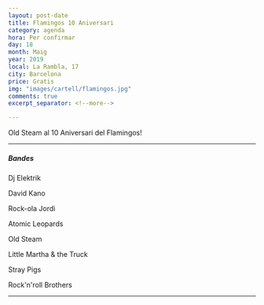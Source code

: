 ```yaml
---
layout: post-date
title: Flamingos 10 Aniversari
category: agenda
hora: Per confirmar
day: 18
month: Maig
year: 2019
local: La Rambla, 17
city: Barcelona
price: Gratis
img: "images/cartell/flamingos.jpg"
comments: true
excerpt_separator: <!--more-->

---
```


Old Steam al 10 Aniversari del Flamingos!



<!--more-->

<hr>

##### Bandes

Dj Elektrik

David Kano

Rock-ola Jordi

Atomic Leopards

Old Steam

Little Martha & the Truck

Stray Pigs

Rock'n'roll Brothers


<hr>
